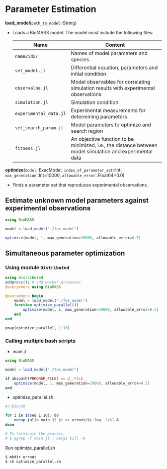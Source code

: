# Parameter Estimation

**load_model**(```path_to_model```::String)
- Loads a BioMASS model. The model must include the following files:

    |Name|Content|
    |---|---|
    |`name2idx/`|Names of model parameters and species|
    |`set_model.jl`|Differential equation, parameters and initial condition|
    |`observalbe.jl`|Model observables for correlating simulation results with experimental observations|
    |`simulation.jl`|Simulation condition|
    |`experimental_data.jl`|Experimental measurements for determining parameters|
    |`set_search_param.jl`|Model parameters to optimize and search region|
    |`fitness.jl`|An objective function to be minimized, i.e., the distance between model simulation and experimental data|

**optimize**(```model```::ExecModel, ```index_of_parameter_set```::Int; ```max_generation```::Int=10000, ```allowable_error```::Float64=0.0)
- Finds a parameter set that reproduces experimental observations.

## Estimate unknown model parameters against experimental observations

```julia
using BioMASS

model = load_model("./fos_model")

optimize(model, 1, max_generation=20000, allowable_error=0.5)
```
## Simultaneous parameter optimization

### Using module ```Distributed```
```julia
using Distributed
addprocs(); # add worker processes
@everywhere using BioMASS

@everywhere begin
    model = load_model("./fos_model")
    function optimize_parallel(i)
        optimize(model, i, max_generation=20000, allowable_error=0.5)
    end
end

pmap(optimize_parallel, 1:10)
```

### Calling multiple bash scripts

- main.jl

```julia
using BioMASS

model = load_model("./fos_model")

if abspath(PROGRAM_FILE) == @__FILE__
    optimize(model, 1, max_generation=20000, allowable_error=0.5)
end
```

- optimize_parallel.sh

```bash
#!/bin/sh

for i in $(seq 1 10); do
    nohup julia main.jl $i >> errout/$i.log  2>&1 &
done

# To terminate the process,
# $ pgrep -f main.jl | xargs kill -9
```

Run optimize_parallel.sh

```bash
$ mkdir errout
$ sh optimize_parallel.sh
```